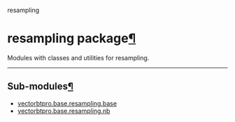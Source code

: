 resampling

#  resampling package[](https://github.com/polakowo/vectorbt.pro/blob/6e344a8230eaf718593f4570378486ee1d4178f6/vectorbtpro/base/resampling/__init__.py "Jump to source")[¶](https://vectorbt.pro/pvt_7a467f6b/api/base/resampling/#vectorbtpro.base.resampling "Permanent link")

Modules with classes and utilities for resampling.

* * *

## Sub-modules[¶](https://vectorbt.pro/pvt_7a467f6b/api/base/resampling/#sub-modules "Permanent link")

  * [vectorbtpro.base.resampling.base](https://vectorbt.pro/pvt_7a467f6b/api/base/resampling/base/ "vectorbtpro.base.resampling.base")
  * [vectorbtpro.base.resampling.nb](https://vectorbt.pro/pvt_7a467f6b/api/base/resampling/nb/ "vectorbtpro.base.resampling.nb")


